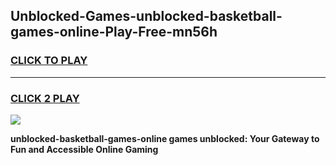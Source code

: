 
## Unblocked-Games-unblocked-basketball-games-online-Play-Free-mn56h
<h3>
<a href="https://premium76.site?title=unblocked-basketball-games-online&ref=18A">CLICK TO PLAY</a></h3>
<hr>

<h3>
<a href="https://premium76.site?title=unblocked-basketball-games-online&ref=18A">CLICK 2 PLAY</a>
  
</h3>

<a href="https://premium76.site?title=unblocked-basketball-games-online&ref=18A"><img src="https://clearcache.store/games.png"></a>


**unblocked-basketball-games-online games unblocked: Your Gateway to Fun and Accessible Online Gaming**
